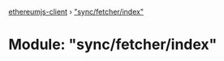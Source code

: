 [ethereumjs-client](../README.md) › ["sync/fetcher/index"](_sync_fetcher_index_.md)

# Module: "sync/fetcher/index"


